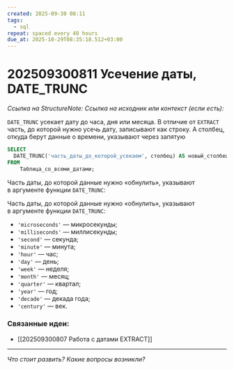 ```yaml
---
created: 2025-09-30 08:11
tags:
  - sql
repeat: spaced every 48 hours
due_at: 2025-10-29T08:35:18.512+03:00
---
```

# 202509300811 Усечение даты, DATE_TRUNC

*Ссылка на StructureNote:*
*Ссылка на исходник или контекст (если есть):*

`DATE_TRUNC` усекает дату до часа, дня или месяца. В отличие от `EXTRACT` часть, до которой нужно усечь дату, записывают как строку. А столбец, откуда берут данные о времени, указывают через запятую

```sql
SELECT
  DATE_TRUNC('часть_даты_до_которой_усекаем', столбец) AS новый_столбец_с_датой 
FROM 
    Таблица_со_всеми_датами;
```

Часть даты, до которой данные нужно «обнулить», указывают в аргументе функции `DATE_TRUNC`:

Часть даты, до которой данные нужно «обнулить», указывают в аргументе функции `DATE_TRUNC`:

- `'microseconds'` — микросекунды;
- `'milliseconds'` — миллисекунды;
- `'second'` — секунда;
- `'minute'` — минута;
- `'hour'` — час;
- `'day'` — день;
- `'week'` — неделя;
- `'month'` — месяц;
- `'quarter'` — квартал;
- `'year'` — год;
- `'decade'` — декада года;
- `'century'` — век.

### Связанные идеи:

* [[202509300807 Работа с датами EXTRACT]]

---

*Что стоит развить? Какие вопросы возникли?*
